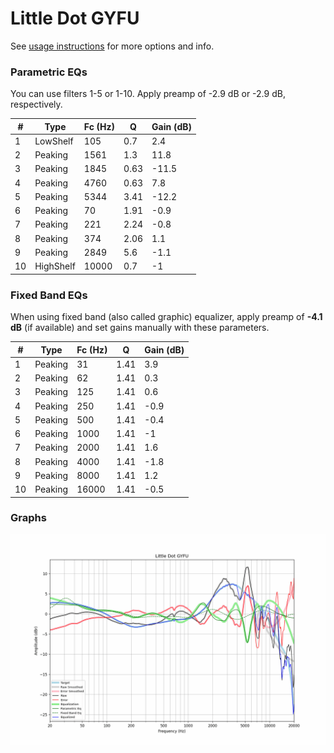 # Little Dot GYFU
See [usage instructions](https://github.com/jaakkopasanen/AutoEq#usage) for more options and info.

### Parametric EQs
You can use filters 1-5 or 1-10. Apply preamp of -2.9 dB or -2.9 dB, respectively.

|   # | Type      |   Fc (Hz) |    Q |   Gain (dB) |
|-----|-----------|-----------|------|-------------|
|   1 | LowShelf  |       105 | 0.7  |         2.4 |
|   2 | Peaking   |      1561 | 1.3  |        11.8 |
|   3 | Peaking   |      1845 | 0.63 |       -11.5 |
|   4 | Peaking   |      4760 | 0.63 |         7.8 |
|   5 | Peaking   |      5344 | 3.41 |       -12.2 |
|   6 | Peaking   |        70 | 1.91 |        -0.9 |
|   7 | Peaking   |       221 | 2.24 |        -0.8 |
|   8 | Peaking   |       374 | 2.06 |         1.1 |
|   9 | Peaking   |      2849 | 5.6  |        -1.1 |
|  10 | HighShelf |     10000 | 0.7  |        -1   |

### Fixed Band EQs
When using fixed band (also called graphic) equalizer, apply preamp of **-4.1 dB** (if available) and set gains manually with these parameters.

|   # | Type    |   Fc (Hz) |    Q |   Gain (dB) |
|-----|---------|-----------|------|-------------|
|   1 | Peaking |        31 | 1.41 |         3.9 |
|   2 | Peaking |        62 | 1.41 |         0.3 |
|   3 | Peaking |       125 | 1.41 |         0.6 |
|   4 | Peaking |       250 | 1.41 |        -0.9 |
|   5 | Peaking |       500 | 1.41 |        -0.4 |
|   6 | Peaking |      1000 | 1.41 |        -1   |
|   7 | Peaking |      2000 | 1.41 |         1.6 |
|   8 | Peaking |      4000 | 1.41 |        -1.8 |
|   9 | Peaking |      8000 | 1.41 |         1.2 |
|  10 | Peaking |     16000 | 1.41 |        -0.5 |

### Graphs
![](./Little%20Dot%20GYFU.png)
